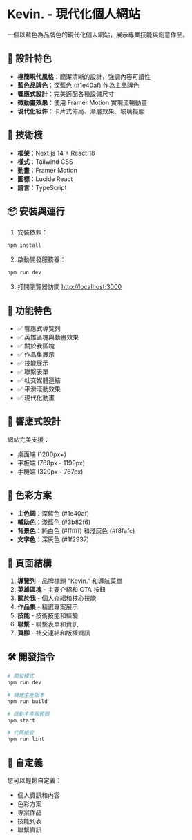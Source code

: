 # Kevin. - 現代化個人網站

一個以藍色為品牌色的現代化個人網站，展示專業技能與創意作品。

## 🎨 設計特色

- **極簡現代風格**：簡潔清晰的設計，強調內容可讀性
- **藍色品牌色**：深藍色 (#1e40af) 作為主品牌色
- **響應式設計**：完美適配各種設備尺寸
- **微動畫效果**：使用 Framer Motion 實現流暢動畫
- **現代化組件**：卡片式佈局、漸層效果、玻璃擬態

## 🚀 技術棧

- **框架**：Next.js 14 + React 18
- **樣式**：Tailwind CSS
- **動畫**：Framer Motion
- **圖標**：Lucide React
- **語言**：TypeScript

## 📦 安裝與運行

1. 安裝依賴：
```bash
npm install
```

2. 啟動開發服務器：
```bash
npm run dev
```

3. 打開瀏覽器訪問 [http://localhost:3000](http://localhost:3000)

## 🎯 功能特色

- ✅ 響應式導覽列
- ✅ 英雄區塊與動畫效果
- ✅ 關於我區塊
- ✅ 作品集展示
- ✅ 技能展示
- ✅ 聯繫表單
- ✅ 社交媒體連結
- ✅ 平滑滾動效果
- ✅ 現代化動畫

## 📱 響應式設計

網站完美支援：
- 桌面端 (1200px+)
- 平板端 (768px - 1199px)
- 手機端 (320px - 767px)

## 🎨 色彩方案

- **主色調**：深藍色 (#1e40af)
- **輔助色**：淺藍色 (#3b82f6)
- **背景色**：純白色 (#ffffff) 和淺灰色 (#f8fafc)
- **文字色**：深灰色 (#1f2937)

## 📄 頁面結構

1. **導覽列** - 品牌標題 "Kevin." 和導航菜單
2. **英雄區塊** - 主要介紹和 CTA 按鈕
3. **關於我** - 個人介紹和核心技能
4. **作品集** - 精選專案展示
5. **技能** - 技術技能和經驗
6. **聯繫** - 聯繫表單和資訊
7. **頁腳** - 社交連結和版權資訊

## 🛠️ 開發指令

```bash
# 開發模式
npm run dev

# 構建生產版本
npm run build

# 啟動生產服務器
npm start

# 代碼檢查
npm run lint
```

## 📝 自定義

您可以輕鬆自定義：
- 個人資訊和內容
- 色彩方案
- 專案作品
- 技能列表
- 聯繫資訊
